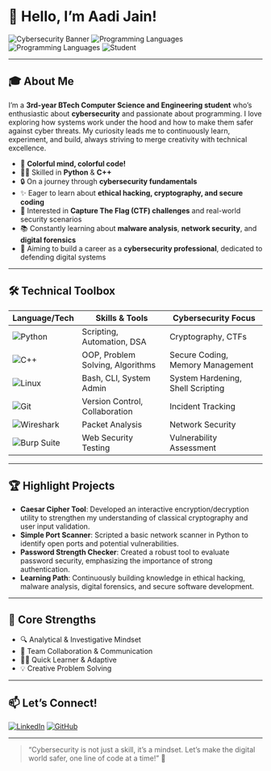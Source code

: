 # 👋 Hello, I’m Aadi Jain!

![Cybersecurity Banner](https://img.shields.io/badge/Cybersecurity-Enthusiast-blueviolet?style=for-the-badge&logo=hackthebox)
![Programming Languages](https://img.shields.io/badge/Python-3776AB?style=for-the-badge&logo=python&logoColor=white)
![Programming Languages](https://img.shields.io/badge/C++-00599C?style=for-the-badge&logo=cplusplus&logoColor=white)
![Student](https://img.shields.io/badge/BTech%20CSE-3rd%20Year-orange?style=for-the-badge)

---

## 🎓 About Me

I’m a **3rd-year BTech Computer Science and Engineering student** who’s enthusiastic about **cybersecurity** and passionate about programming. I love exploring how systems work under the hood and how to make them safer against cyber threats. My curiosity leads me to continuously learn, experiment, and build, always striving to merge creativity with technical excellence.

- 🌈 **Colorful mind, colorful code!**
- 🧑‍💻 Skilled in **Python** & **C++**
- 🔒 On a journey through **cybersecurity fundamentals**
- ✨ Eager to learn about **ethical hacking, cryptography, and secure coding**
- 🚩 Interested in **Capture The Flag (CTF) challenges** and real-world security scenarios
- 📚 Constantly learning about **malware analysis**, **network security**, and **digital forensics**
- 🎯 Aiming to build a career as a **cybersecurity professional**, dedicated to defending digital systems

---

## 🛠️ Technical Toolbox

| Language/Tech    | Skills & Tools              | Cybersecurity Focus              |
|------------------|----------------------------|----------------------------------|
| ![Python](https://img.shields.io/badge/-Python-3776AB?logo=python&logoColor=white) | Scripting, Automation, DSA       | Cryptography, CTFs               |
| ![C++](https://img.shields.io/badge/-C++-00599C?logo=cplusplus&logoColor=white)     | OOP, Problem Solving, Algorithms | Secure Coding, Memory Management |
| ![Linux](https://img.shields.io/badge/-Linux-FCC624?logo=linux&logoColor=black)     | Bash, CLI, System Admin          | System Hardening, Shell Scripting|
| ![Git](https://img.shields.io/badge/-Git-F05032?logo=git&logoColor=white)           | Version Control, Collaboration   | Incident Tracking                |
| ![Wireshark](https://img.shields.io/badge/-Wireshark-1679A7?logo=wireshark&logoColor=white) | Packet Analysis                | Network Security                 |
| ![Burp Suite](https://img.shields.io/badge/-Burp%20Suite-FF6600?logo=burpsuite&logoColor=white) | Web Security Testing           | Vulnerability Assessment         |

---

## 🏆 Highlight Projects

- **Caesar Cipher Tool**: Developed an interactive encryption/decryption utility to strengthen my understanding of classical cryptography and user input validation.
- **Simple Port Scanner**: Scripted a basic network scanner in Python to identify open ports and potential vulnerabilities.
- **Password Strength Checker**: Created a robust tool to evaluate password security, emphasizing the importance of strong authentication.
- **Learning Path**: Continuously building knowledge in ethical hacking, malware analysis, digital forensics, and secure software development.

---

## 🌟 Core Strengths

- 🔍 Analytical & Investigative Mindset
- 🤝 Team Collaboration & Communication
- 🏃‍♂️ Quick Learner & Adaptive
- 💡 Creative Problem Solving

---

## 📫 Let’s Connect!

[![LinkedIn](https://img.shields.io/badge/-LinkedIn-0077B5?logo=linkedin&logoColor=white&style=flat)](www.linkedin.com/in/aadi-j-097945284)
[![GitHub](https://img.shields.io/badge/-GitHub-181717?logo=github&logoColor=white&style=flat)](https://github.com/Janediaa)

---

> “Cybersecurity is not just a skill, it’s a mindset. Let’s make the digital world safer, one line of code at a time!” 🌟
